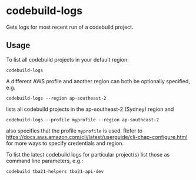 # codebuild-logs
Gets logs for most recent run of a codebuild project.

## Usage
To list all codebuild projects in your default region:
```shell
codebuild-logs
```

A different AWS profile and another region can both be optionally specified, e.g.
```shell
codebuild-logs --region ap-southeast-2
```
lists all codebuild projects in the ap-southeast-2 (Sydney) region and
```shell
codebuild-logs --profile myprofile --region ap-southeast-2
```
also specifies that the profile `myprofile` is used. Refer to https://docs.aws.amazon.com/cli/latest/userguide/cli-chap-configure.html for more ways to specify credentials and region.

To list the latest codebuild logs for particular project(s) list those as command line parameters, e.g.:
```
codebuild tba21-helpers tba21-api-dev
```
